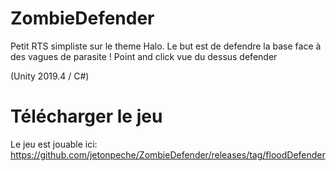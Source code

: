 # ZombieDefender

Petit RTS simpliste sur le theme Halo.
Le but est de defendre la base face à des vagues de parasite !
Point and click vue du dessus defender

(Unity 2019.4 / C#)

# Télécharger le jeu

Le jeu est jouable ici:
https://github.com/jetonpeche/ZombieDefender/releases/tag/floodDefender

